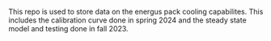 This repo is used to store data on the energus pack cooling capabilites. This includes the calibration curve done in spring 2024 and the steady state model and testing done in fall 2023.
